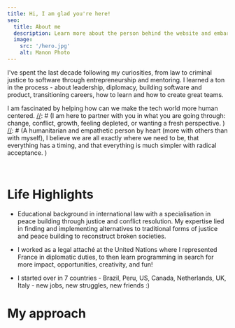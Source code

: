 ```yaml
---
title: Hi, I am glad you're here!
seo:
  title: About me
  description: Learn more about the person behind the website and embark on a journey of inspiration and shared experiences.
  image:
    src: '/hero.jpg'
    alt: Manon Photo
---
```

I've spent the last decade following my curiosities, from law to criminal justice to software through entrepreneurship and mentoring. I learned a ton in the process - about leadership, diplomacy, building software and product, transitioning careers, how to learn and how to create great teams. 

I am fascinated by helping how can we make the tech world more human centered. 
[//]: # (I am here to partner with you in what you are going through: change, conflict, growth, feeling depleted, or wanting a fresh perspective. )
[//]: # (A humanitarian and empathetic person by heart &#40;more with others than with myself&#41;,  I believe we are all exactly where we need to be, that everything has a timing, and that everything is much simpler with radical acceptance. )

[//]: # (Why are we seeking thoughtful partners? To live better lives, with integrity and purpose, to have a positive impact on our communities and, ultimately, the planet.)


<br/>

# Life Highlights 
- Educational background in international law with a specialisation in peace building through justice and conflict resolution. My expertise lied in finding and implementing alternatives to traditional forms of justice and peace building to reconstruct broken societies.

- I worked as a legal attaché at the United Nations where I represented France in diplomatic duties, to then learn programming in search for more impact, opportunities, creativity, and fun! 

- I started over in 7 countries - Brazil, Peru, US, Canada, Netherlands, UK, Italy - new jobs, new struggles, new friends :)

# My approach



